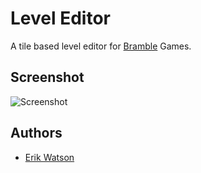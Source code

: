 # Level Editor

A tile based level editor for [Bramble](https://github.com/erikwatson/Bramble) Games.

## Screenshot

![Screenshot](docs/images/screenshot.gif)

## Authors

- [Erik Watson](http://erikwatson.me)

